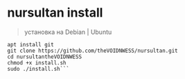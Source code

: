 # nursultan install

> установка на Debian | Ubuntu
```
apt install git
git clone https://github.com/theVOIDNWESS/nursultan.git
cd nursultantheVOIDNWESS
chmod +x install.sh
sudo ./install.sh```
